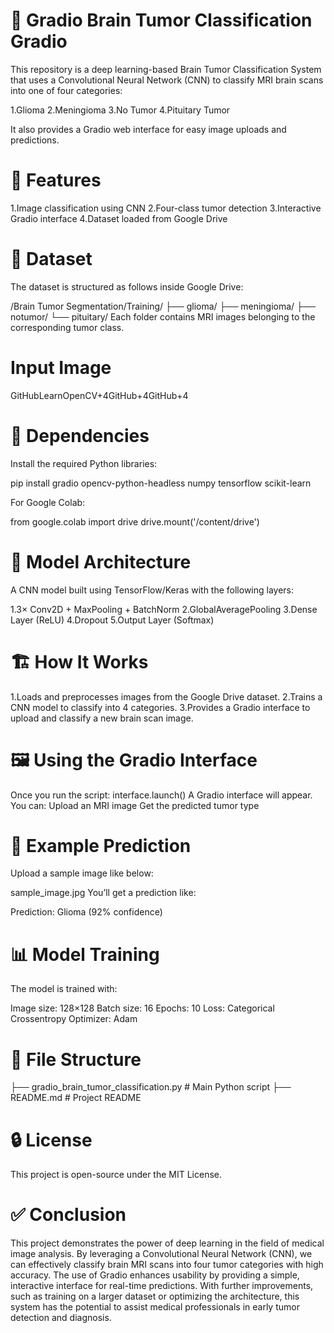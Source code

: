 # 🧠 Gradio Brain Tumor Classification Gradio
This repository is a deep learning-based Brain Tumor Classification System that uses a Convolutional Neural Network (CNN) to classify MRI brain scans into one of four categories:

1.Glioma
2.Meningioma
3.No Tumor
4.Pituitary Tumor

It also provides a Gradio web interface for easy image uploads and predictions.

# 🚀 Features
1.Image classification using CNN
2.Four-class tumor detection
3.Interactive Gradio interface
4.Dataset loaded from Google Drive

# 📁 Dataset
The dataset is structured as follows inside Google Drive:

/Brain Tumor Segmentation/Training/
    ├── glioma/
    ├── meningioma/
    ├── notumor/
    └── pituitary/
Each folder contains MRI images belonging to the corresponding tumor class.

# Input Image
GitHubLearnOpenCV+4GitHub+4GitHub+4

# 🧰 Dependencies
Install the required Python libraries:

pip install gradio opencv-python-headless numpy tensorflow scikit-learn

For Google Colab:

from google.colab import drive
drive.mount('/content/drive')

# 🧠 Model Architecture
A CNN model built using TensorFlow/Keras with the following layers:

1.3× Conv2D + MaxPooling + BatchNorm
2.GlobalAveragePooling
3.Dense Layer (ReLU)
4.Dropout
5.Output Layer (Softmax)

# 🏗️ How It Works
1.Loads and preprocesses images from the Google Drive dataset.
2.Trains a CNN model to classify into 4 categories.
3.Provides a Gradio interface to upload and classify a new brain scan image.

# 🖼️ Using the Gradio Interface
Once you run the script:
interface.launch()
A Gradio interface will appear. You can:
Upload an MRI image
Get the predicted tumor type

# 🧪 Example Prediction
Upload a sample image like below:

sample_image.jpg
You’ll get a prediction like:

Prediction: Glioma (92% confidence)

# 📊 Model Training
The model is trained with:

Image size: 128×128
Batch size: 16
Epochs: 10
Loss: Categorical Crossentropy
Optimizer: Adam

# 📎 File Structure

├── gradio_brain_tumor_classification.py   # Main Python script
├── README.md                   # Project README
# 🔒 License
This project is open-source under the MIT License.

# ✅ Conclusion
This project demonstrates the power of deep learning in the field of medical image analysis. By leveraging a Convolutional Neural Network (CNN), we can effectively classify brain MRI scans into four tumor categories with high accuracy. The use of Gradio enhances usability by providing a simple, interactive interface for real-time predictions. With further improvements, such as training on a larger dataset or optimizing the architecture, this system has the potential to assist medical professionals in early tumor detection and diagnosis.

